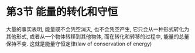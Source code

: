 # 第3节 能量的转化和守恒

大量的事实表明, 能量既不会凭空消灭, 也不会凭空产生, 它只会从一种形式转化为其他形式, 或者从一个物体转移到其他物体, 而在转化和转移的过程中, 能量的总量保持不变. 这就是能量守恒定律(law of conservation of energy)